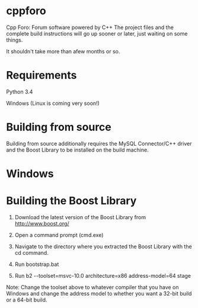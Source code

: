 cppforo
=======

Cpp Foro: Forum software powered by C++
The project files and the complete build instructions will go up sooner or later, just waiting on some things.

It shouldn't take more than afew months or so.


Requirements
=====
Python 3.4

Windows (Linux is coming very soon!)


Building from source
=====
Building from source additionally requires the MySQL Connector/C++ driver and the Boost Library to be installed on the build machine.

Windows
====
Building the Boost Library
===
1) Download the latest version of the Boost Library from http://www.boost.org/

2) Open a command prompt (cmd.exe)

3) Navigate to the directory where you extracted the Boost Library with the cd command.

4) Run bootstrap.bat

5) Run b2 --toolset=msvc-10.0 architecture=x86 address-model=64 stage

Note: Change the toolset above to whatever compiler that you have on Windows and change the address model to whether you want a 32-bit build or a 64-bit build.
